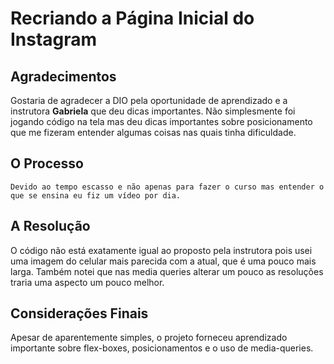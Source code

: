 # Recriando a Página Inicial do Instagram


## Agradecimentos

Gostaria de agradecer a DIO pela oportunidade de aprendizado e a instrutora **Gabriela** que deu dicas importantes. Não simplesmente foi jogando código na tela mas deu dicas importantes sobre posicionamento que me fizeram entender algumas coisas nas quais tinha dificuldade.



## O Processo
	
	Devido ao tempo escasso e não apenas para fazer o curso mas entender o que se ensina eu fiz um vídeo por dia.



## A Resolução

O código não está exatamente igual ao proposto pela instrutora pois usei uma imagem do celular mais parecida com a atual, que é uma pouco mais larga. Também notei que nas media queries alterar um pouco as resoluções traria uma aspecto um pouco melhor.


## Considerações Finais

  Apesar de aparentemente simples, o projeto forneceu aprendizado importante sobre flex-boxes, posicionamentos e o uso de media-queries.